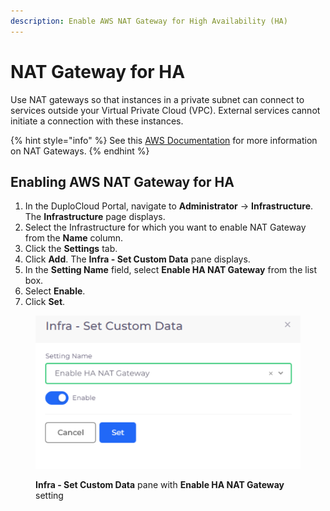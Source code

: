 ```yaml
---
description: Enable AWS NAT Gateway for High Availability (HA)
---
```


# NAT Gateway for HA

Use NAT gateways so that instances in a private subnet can connect to services outside your Virtual Private Cloud (VPC). External services cannot initiate a connection with these instances.

{% hint style="info" %}
See this [AWS Documentation](https://docs.aws.amazon.com/vpc/latest/userguide/vpc-nat-gateway.html) for more information on NAT Gateways.
{% endhint %}

## Enabling AWS NAT Gateway for HA

1. In the DuploCloud Portal, navigate to **Administrator** -> **Infrastructure**. The **Infrastructure** page displays.
2. Select the Infrastructure for which you want to enable NAT Gateway from the **Name** column.
3. Click the **Settings** tab.
4. Click **Add**. The **Infra - Set Custom Data** pane displays.
5. In the **Setting Name** field, select **Enable HA NAT Gateway** from the list box.
6. Select **Enable**.
7. Click **Set**.

<div align="left">

<figure><img src="../../.gitbook/assets/AWS_infra_set_nat.png" alt=""><figcaption><p><strong>Infra - Set Custom Data</strong> pane with <strong>Enable HA NAT Gateway</strong> setting</p></figcaption></figure>

</div>
